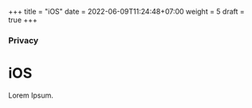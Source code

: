 +++
title = "iOS"
date = 2022-06-09T11:24:48+07:00
weight = 5
draft = true
+++

### Privacy

# iOS

Lorem Ipsum.